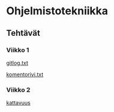 # Ohjelmistotekniikka

## Tehtävät

### Viikko 1

[gitlog.txt](https://github.com/jonitaajamo/ot-harjoitustyo/blob/master/laskarit/viikko1/gitlog.txt)

[komentorivi.txt](https://github.com/jonitaajamo/ot-harjoitustyo/blob/master/laskarit/viikko1/komentorivi.txt)

### Viikko 2

[kattavuus](https://github.com/jonitaajamo/ot-harjoitustyo/blob/master/laskarit/viikko2/kattavuus.png)
